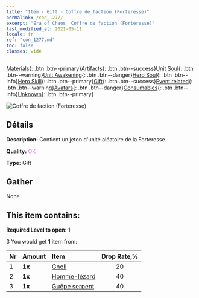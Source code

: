 ```yaml
---
title: "Item - Gift - Coffre de faction (Forteresse)"
permalink: /con_1277/
excerpt: "Era of Chaos  Coffre de faction (Forteresse)"
last_modified_at: 2021-05-11
locale: fr
ref: "con_1277.md"
toc: false
classes: wide
---
```

 [Materials](/ItemsFR/){: .btn .btn--primary}[Artifacts](/ItemsFR/Artifacts/){: .btn .btn--success}[Unit Soul](/ItemsFR/UnitSoul/){: .btn .btn--warning}[Unit Awakening](/ItemsFR/UnitAwakening/){: .btn .btn--danger}[Hero Soul](/ItemsFR/HeroSoul/){: .btn .btn--info}[Hero Skill](/ItemsFR/HeroSkill/){: .btn .btn--primary}[Gift](/ItemsFR/Gift/){: .btn .btn--success}[Event related](/ItemsFR/Events/){: .btn .btn--warning}[Avatars](/ItemsFR/Avatars/){: .btn .btn--danger}[Consumables](/ItemsFR/Consumables/){: .btn .btn--info}[Unknown](/ItemsFR/Unknown/){: .btn .btn--primary}

 ![Coffre de faction (Forteresse)](/images/t/i_904009.png)

## Détails
 **Description:** Contient un jeton d'unité aléatoire de la Forteresse.

 **Quality:** <span style="color: #DA70D6">OK</span>

 **Type:** Gift

## Gather

  None

## This item contains:

 **Required Level to open:** 1

 3 You would get **1** item  from:

  | Nr | Amount |     Item    | Drop Rate,% |
  |:---|:-------|:------------|:---------:|
  | 1 |  **1x** | [Gnoll](/ItemsFR/unt_253/) | 20 | 
  | 2 |  **1x** | [Homme-lézard](/ItemsFR/unt_254/) | 40 | 
  | 3 |  **1x** | [Guêpe serpent](/ItemsFR/unt_255/) | 40 | 
